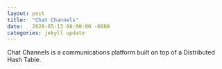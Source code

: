 ```yaml
---
layout: post
title:  "Chat Channels"
date:   2020-05-13 08:00:00 -0600
categories: jekyll update
---
```

Chat Channels is a communications platform built on top of a Distributed Hash Table.
